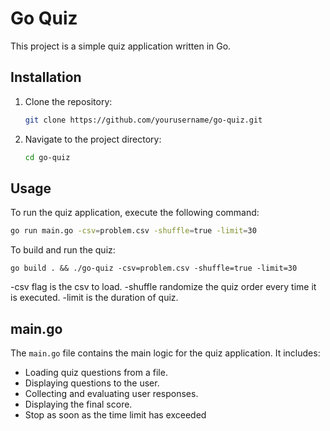 # Go Quiz

This project is a simple quiz application written in Go.

## Installation

1. Clone the repository:
    ```sh
    git clone https://github.com/yourusername/go-quiz.git
    ```
2. Navigate to the project directory:
    ```sh
    cd go-quiz
    ```

## Usage

To run the quiz application, execute the following command:
```sh
go run main.go -csv=problem.csv -shuffle=true -limit=30
```

To build and run the quiz:
```
go build . && ./go-quiz -csv=problem.csv -shuffle=true -limit=30
```

-csv flag is the csv to load.
-shuffle randomize the quiz order every time it is executed.
-limit is the duration of quiz.

## main.go

The `main.go` file contains the main logic for the quiz application. It includes:
- Loading quiz questions from a file.
- Displaying questions to the user.
- Collecting and evaluating user responses.
- Displaying the final score.
- Stop as soon as the time limit has exceeded
